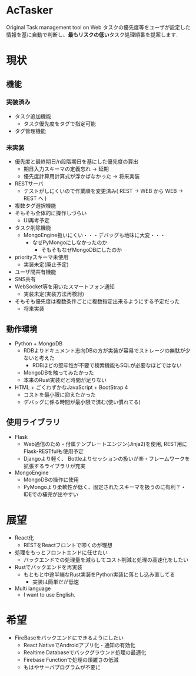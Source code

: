 # AcTasker
Original Task management tool on Web 
タスクの優先度等をユーザが設定した情報を基に自動で判断し、**最もリスクの低い**タスク処理順番を提案します.



# 現状

## 機能
### 実装済み
* タスク追加機能
    * タスク優先度をタグで指定可能
* タグ管理機能

### 未実装
* 優先度と最終期日/n段階期日を基にした優先度の算出
    * 期日入力スキーマの定義忘れ -> 延期
    * 優先度計算用計算式が浮かばなかった -> 将来実装
* RESTサーバ
    * テストがしにくいので作業順を変更済み( REST -> WEB から WEB -> REST へ )
* 複数タグ選択機能
* そもそも全体的に操作しづらい
    * UI再考予定
* タスク削除機能
    * MongoEngine扱いにくい・・・デバッグも地味に大変・・・
        * なぜPyMongoにしなかったのか
            * そもそもなぜMongoDBにしたのか
* priorityスキーマ未使用
    * 実装未定(廃止予定)
* ユーザ間共有機能
* SNS共有
* WebSocket等を用いたスマートフォン通知
    * 実装未定(実装方法再検討)
* そもそも優先度は複数条件ごとに複数指定出来るようにする予定だった
    * 将来実装


## 動作環境
* Python + MongoDB
    * RDBよりドキュメント志向DBの方が実装が容易でストレージの無駄が少ないと考えた
        * RDBほどの堅牢性が不要で検索機能もSQLが必要なほどではない
    * MongoDBを触ってみたかった
    * 本来のRust実装だと時間が足りない
* HTML + ごくわずかなJavaScript + BootStrap 4
    * コストを最小限に抑えたかった
    * デバッグに係る時間が最小限で済む(使い慣れてる)


## 使用ライブラリ
* Flask
    * Web通信のため・付属テンプレートエンジン(Jinja2)を使用, REST用にFlask-RESTfulも使用予定
    * Djangoより軽く、 Bottleよりセッションの扱いが楽・フレームワークを拡張するライブラリが充実
* MongoEngine
    * MongoDBの操作に使用
    * PyMongoより柔軟性が低く、固定されたスキーマを扱うのに有利？・IDEでの補完が出やすい


# 展望
* React化
    * RESTをReactフロントで叩くのが理想
* 処理をもっとフロントエンドに任せたい
    * バックエンドでの処理量を減らしてコスト削減と処理の高速化をしたい
* Rustでバックエンドを再実装
    * もともと中途半端なRust実装をPython実装に落とし込み直してる
        * 実装は簡単だが低速
* Multi language
    * I want to use English.

# 希望
* FireBaseをバックエンドにできるようにしたい
    * React NativeでAndroidアプリ化・通知の有効化
    * Realtime Databaseでバックグラウンド処理の最適化
    * Firebase Functionで処理の煩雑さの低減
    * もはやサーバプログラムが不要に